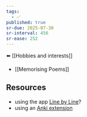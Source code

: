 ```yaml
---
tags:
  - ✅
published: true
sr-due: 2025-07-30
sr-interval: 456
sr-ease: 252
---
```

⬅️ [[Hobbies and interests]]

- [[Memorising Poems]]

## Resources
- using the app [Line by Line](https://www.linebyline.app)?
- using an [Anki extension](https://ankiweb.net/shared/info/2084557901) 



